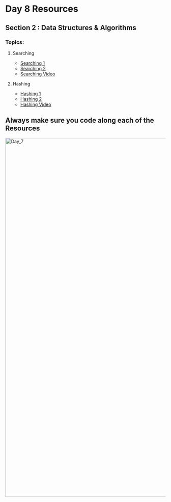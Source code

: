 # Day 8 Resources 

## Section 2 : Data Structures & Algorithms

### Topics:
1. Searching
    * [Searching 1](https://www.analyticsvidhya.com/blog/2021/09/searching-in-data-structure-different-search-methods-explained/)
    * [Searching 2](https://www.geeksforgeeks.org/searching-algorithms/)
    * [Searching Video](https://www.youtube.com/watch?v=GnZ9ppr_zaI)

2. Hashing
    * [Hashing 1](https://www.upgrad.com/blog/hashing-in-data-structure/#:~:text=Advanced%20JavaScript-,What%20is%20Hashing%20in%20Data%20Structure%3F,a%20collection%20of%20similar%20items.)
    * [Hashing 2](https://www.geeksforgeeks.org/hashing-data-structure/)
    * [Hashing Video](https://www.youtube.com/watch?v=ea8BRGxGmlA)


## Always make sure you code along each of the Resources 

<img width="1128" alt="Day_7" src="https://user-images.githubusercontent.com/58959180/193517023-450a62bb-514c-459b-82c9-27909630f3ac.jpg">
